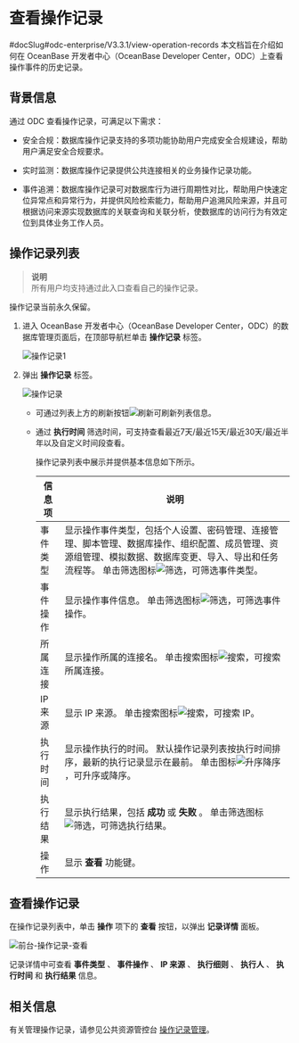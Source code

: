 查看操作记录 
===========================
#docSlug#odc-enterprise/V3.3.1/view-operation-records
本文档旨在介绍如何在 OceanBase 开发者中心（OceanBase Developer Center，ODC）上查看操作事件的历史记录。

背景信息 
-------------------------

通过 ODC 查看操作记录，可满足以下需求：

* 安全合规：数据库操作记录支持的多项功能协助用户完成安全合规建设，帮助用户满足安全合规要求。

  

* 实时监测：数据库操作记录提供公共连接相关的业务操作记录功能。

  

* 事件追溯：数据库操作记录可对数据库行为进行周期性对比，帮助用户快速定位异常点和异常行为，并提供风险检索能力，帮助用户追溯风险来源，并且可根据访问来源实现数据库的关联查询和关联分析，使数据库的访问行为有效定位到具体业务工作人员。

  




操作记录列表 
---------------------------

> **说明** <br>
> 所有用户均支持通过此入口查看自己的操作记录。

操作记录当前永久保留。

1. 进入 OceanBase 开发者中心（OceanBase Developer Center，ODC）的数据库管理页面后，在顶部导航栏单击 **操作记录** 标签。

   ![操作记录1](https://help-static-aliyun-doc.aliyuncs.com/assets/img/zh-CN/3785078461/p411756.png)
   

2. 弹出 **操作记录** 标签。

   ![操作记录](https://help-static-aliyun-doc.aliyuncs.com/assets/img/zh-CN/3785078461/p411758.png)
   * 可通过列表上方的刷新按钮![刷新](https://help-static-aliyun-doc.aliyuncs.com/assets/img/zh-CN/7205818461/p420126.jpg)可刷新列表信息。

     
   
   * 通过 **执行时间** 筛选时间，可支持查看最近7天/最近15天/最近30天/最近半年以及自定义时间段查看。

     操作记录列表中展示并提供基本信息如下所示。
     

     |  信息项  |                                                                                                   说明                                                                                                   |
     |-------|--------------------------------------------------------------------------------------------------------------------------------------------------------------------------------------------------------|
     | 事件类型  | 显示操作事件类型，包括个人设置、密码管理、连接管理、脚本管理、数据库操作、组织配置、成员管理、资源组管理、模拟数据、数据库变更、导入、导出和任务流程等。 单击筛选图标![筛选](https://help-static-aliyun-doc.aliyuncs.com/assets/img/zh-CN/0583667361/p352180.jpg)，可筛选事件类型。 |
     | 事件操作  | 显示操作事件信息。 单击筛选图标![筛选](https://help-static-aliyun-doc.aliyuncs.com/assets/img/zh-CN/0583667361/p352180.jpg)，可筛选事件操作。                                                                    |
     | 所属连接  | 显示操作所属的连接名。 单击搜索图标![搜索](https://help-static-aliyun-doc.aliyuncs.com/assets/img/zh-CN/7155018461/p417135.jpg)，可搜索所属连接。                                                                  |
     | IP 来源 | 显示 IP 来源。 单击搜索图标![搜索](https://help-static-aliyun-doc.aliyuncs.com/assets/img/zh-CN/7155018461/p417135.jpg)，可搜索 IP。                                                                     |
     | 执行时间  | 显示操作执行的时间。 默认操作记录列表按执行时间排序，最新的执行记录显示在最前。 单击图标![升序降序](https://help-static-aliyun-doc.aliyuncs.com/assets/img/zh-CN/7155018461/p420143.jpg)，可升序或降序。                      |
     | 执行结果  | 显示执行结果，包括 **成功** 或 **失败** 。 单击筛选图标![筛选](https://help-static-aliyun-doc.aliyuncs.com/assets/img/zh-CN/0583667361/p352180.jpg)，可筛选执行结果。                                                  |
     | 操作    | 显示 **查看** 功能键。                                                                                                                                                                                         |

     

     
   

   




查看操作记录 
---------------------------

在操作记录列表中，单击 **操作** 项下的 **查看** 按钮，以弹出 **记录详情** 面板。

![前台-操作记录-查看](https://help-static-aliyun-doc.aliyuncs.com/assets/img/zh-CN/2679533561/p420132.png)

记录详情中可查看 **事件类型** 、 **事件操作** 、 **IP 来源** 、 **执行细则** 、 **执行人** 、 **执行时间** 和 **执行结果** 信息。

相关信息 
-------------------------

有关管理操作记录，请参见公共资源管控台 [操作记录管理](../6.web-odc-user-guide/4.web-odc-public-resource-management/5.web-odc-operating-records.md)。
